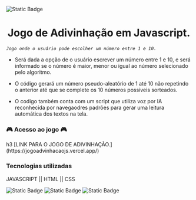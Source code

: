 ![Static Badge](https://img.shields.io/badge/status-completado-green)

<h1 align="center"> Jogo de Adivinhação em Javascript. </h1>

*<p>`Jogo onde o usuário pode escolher um número entre 1 e 10.`</p>*

- <p>Será dada a opção de o usuário escrever um número entre 1 e 10, e será informado se o número é maior, menor ou igual ao número selecionado pelo algoritmo.</p>
- <p>O código gerará um número pseudo-aleatório de 1 até 10 não repetindo o anterior até que se complete os 10 números possiveis sorteados.</p>
- <p>O codigo também conta com um script que utiliza voz por IA reconhecida por navegaodres padrões para gerar uma leitura automática dos textos na tela.</p>

<h3> 🎮 Acesso ao jogo 🎮</h3>h3
[LINK PARA O JOGO DE ADIVINHAÇÃO.](https://jogoadvinhacaojs.vercel.app/)

<h3>Tecnologias utilizadas</h3>
</>JAVASCRIPT || HTML || CSS</p>

![Static Badge](https://img.shields.io/badge/javascript-yellow)
![Static Badge](https://img.shields.io/badge/css-blue)
![Static Badge](https://img.shields.io/badge/html-orange)
